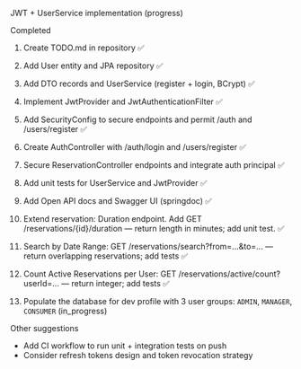 JWT + UserService implementation (progress)

Completed
1. Create TODO.md in repository ✅
2. Add User entity and JPA repository ✅
3. Add DTO records and UserService (register + login, BCrypt) ✅
4. Implement JwtProvider and JwtAuthenticationFilter ✅
5. Add SecurityConfig to secure endpoints and permit /auth and /users/register ✅
6. Create AuthController with /auth/login and /users/register ✅
7. Secure ReservationController endpoints and integrate auth principal ✅
8. Add unit tests for UserService and JwtProvider ✅
13. Add Open API docs and Swagger UI (springdoc) ✅
10. Extend reservation: Duration endpoint. Add GET /reservations/{id}/duration — return length in minutes; add unit test. ✅
11. Search by Date Range: GET /reservations/search?from=...&to=... — return overlapping reservations; add tests  ✅
12. Count Active Reservations per User: GET /reservations/active/count?userId=... — return integer; add tests  ✅

9. Populate the database for dev profile with 3 user groups: `ADMIN`, `MANAGER`, `CONSUMER` (in_progress)


Other suggestions
- Add CI workflow to run unit + integration tests on push
- Consider refresh tokens design and token revocation strategy

